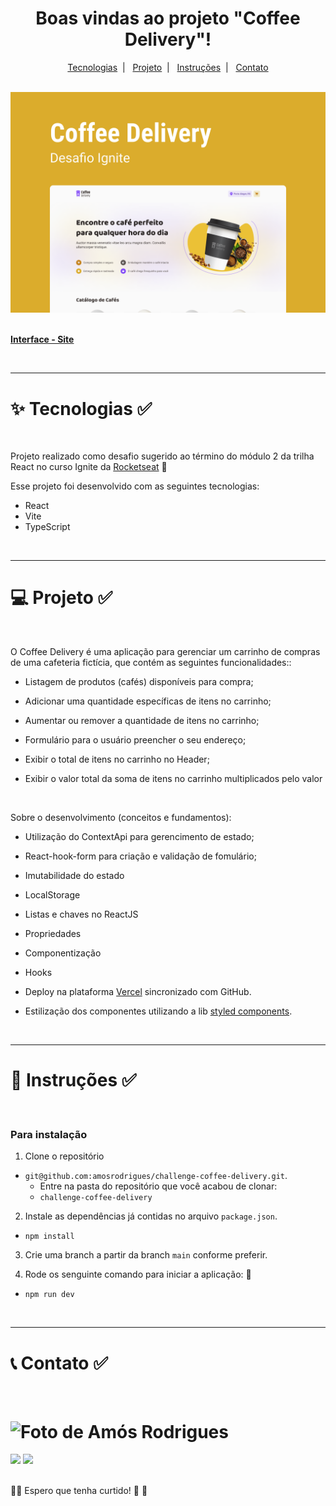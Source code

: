 <div align="center">
  <h1>
    Boas vindas ao projeto "Coffee Delivery"!
  </h1>
<p align="center">
  <a href="#tecnologias">Tecnologias</a>&nbsp;&nbsp;|&nbsp;&nbsp;
  <a href="#projeto">Projeto</a>&nbsp;&nbsp;|&nbsp;&nbsp;
  <a href="#instruções">Instruções</a>&nbsp;&nbsp;|&nbsp;&nbsp;
  <a href="#contato">Contato</a>
</p>
<br>
    <img alt="App Coffee Delivery" title="Coffee Delivery" src="./src/assets/capa.svg" />
</div>

<br>

[**Interface - Site**](https://coffee-delivery-theta.vercel.app/)

<br>

---

<h1 id="tecnologias">✨ Tecnologias ✅</h1>

<br>

Projeto realizado como desafio sugerido ao término do módulo 2 da trilha React no curso Ignite da [Rocketseat](https://www.rocketseat.com.br/) 🚀

Esse projeto foi desenvolvido com as seguintes tecnologias:

- React
- Vite
- TypeScript

<br>

---

<h1 id="projeto">💻 Projeto ✅</h1>

<br>

O Coffee Delivery é uma aplicação para gerenciar um carrinho de compras de uma cafeteria fictícia, que contém as seguintes funcionalidades::

- Listagem de produtos (cafés) disponíveis para compra;

- Adicionar uma quantidade específicas de itens no carrinho;

- Aumentar ou remover a quantidade de itens no carrinho;

- Formulário para o usuário preencher o seu endereço;

- Exibir o total de itens no carrinho no Header;

- Exibir o valor total da soma de itens no carrinho multiplicados pelo valor

<br>

Sobre o desenvolvimento (conceitos e fundamentos):

- Utilização do ContextApi para gerencimento de estado;

- React-hook-form para criação e validação de fomulário;

- Imutabilidade do estado

- LocalStorage

- Listas e chaves no ReactJS

- Propriedades

- Componentização

- Hooks

- Deploy na plataforma [Vercel](https://vercel.com/) sincronizado com GitHub.

- Estilização dos componentes utilizando a lib [styled components](https://styled-components.com/).

<br>

---

<h1 id="instruções"> 🚀 Instruções ✅</h1>

<br>

### Para instalação

1. Clone o repositório

- `git@github.com:amosrodrigues/challenge-coffee-delivery.git`.
  - Entre na pasta do repositório que você acabou de clonar:
  - `challenge-coffee-delivery`

2. Instale as dependências já contidas no arquivo `package.json`.

- `npm install`

3. Crie uma branch a partir da branch `main` conforme preferir.

4. Rode os senguinte comando para iniciar a aplicação: 🎲

- `npm run dev`

<br>

---

<h1 id="contato">📞 Contato ✅</h1>

<br>

<h1>
  <img alt="Foto de Amós Rodrigues" title="Amós Rodrigues" src="https://avatars.githubusercontent.com/u/73254602?v=4" width="200px"  />
</h1>

<div> 
  <a href = "mailto:amos.adm.rh@gmail.com"><img src="https://img.shields.io/badge/-Gmail-%23333?style=for-the-badge&logo=gmail&logoColor=white" target="_blank"></a>
  <a href="https://www.linkedin.com/in/amos-rodrigues-dev" target="_blank"><img src="https://img.shields.io/badge/-LinkedIn-%230077B5?style=for-the-badge&logo=linkedin&logoColor=white" target="_blank"></a> 
</div>

<br>

👋🏻 Espero que tenha curtido! 💜 💚
